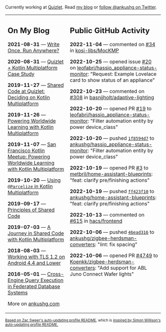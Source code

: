 Currently working at [Quizlet](https://quizlet.com/). Read [my blog](https://ankushg.com/) or [follow @ankushg on Twitter](https://twitter.com/ankushg).

<table><tr><td valign="top" width="40%">

## On My Blog
<!-- blog starts -->
**2021-08-31** — [Write Once, Run Anywhere?](https://ankushg.com/posts/write-once-run-anywhere-increment/)

**2020-08-31** — [Quizlet + Kotlin Multiplatform Case Study](https://ankushg.com/posts/quizlet-kotlin-multiplatform-case-study/)

**2019-11-27** — [Shared Code at Quizlet: Deciding on Kotlin Multiplatform](https://ankushg.com/posts/shared-code-kotlin-multiplatform/)

**2019-11-26** — [Powering Worldwide Learning with Kotlin Multiplatform](https://ankushg.com/speaking/droidcon-sf-2019)

**2019-11-07** — [San Francisco Kotlin Meetup: Powering Worldwide Learning with Kotlin Multiplatform](https://ankushg.com/speaking/sf-kotlin-meetup-2019)

**2019-10-20** — [Using `@Parcelize` in Kotlin Multiplatform](https://ankushg.com/posts/multiplatform-parcelize/)

**2019-09-17** — [Principles of Shared Code](https://ankushg.com/speaking/denver-startup-week-2019)

**2019-07-03** — [A Journey in Shared Code with Kotlin Multiplatform](https://ankushg.com/speaking/droidcon-berlin-2019)

**2018-08-03** — [Working with TLS 1.2 on Android 4.4 and Lower](https://ankushg.com/posts/tls-1.2-on-android/)

**2016-05-01** — [Cross-Engine Query Execution in Federated Database Systems](https://ankushg.com/projects/thesis)
<!-- blog ends -->
More on [ankushg.com](https://ankushg.com/)
</td><td valign="top" width="60%">

## Public GitHub Activity
<!-- githubActivity starts -->
**2022-11-04** — commented on [#34](https://github.com/kosi-libs/MocKMP/issues/34#issuecomment-1304269173) in [kosi-libs/MocKMP](https://api.github.com/repos/kosi-libs/MocKMP)

**2022-10-25** — opened issue [#20](https://github.com/leofabri/hassio_appliance-status-monitor/issues/20) on [leofabri/hassio_appliance-status-monitor](https://api.github.com/repos/leofabri/hassio_appliance-status-monitor): "Request: Example Lovelace card to show status of an appliance"

**2022-10-23** — commented on [#308](https://github.com/basnijholt/adaptive-lighting/issues/308#issuecomment-1288113678) in [basnijholt/adaptive-lighting](https://api.github.com/repos/basnijholt/adaptive-lighting)

**2022-10-20** — opened PR [#19](https://github.com/leofabri/hassio_appliance-status-monitor/pull/19) to [leofabri/hassio_appliance-status-monitor](https://api.github.com/repos/leofabri/hassio_appliance-status-monitor): "Filter automation entity by power device_class"

**2022-10-20** — pushed [`1f8594d7`](https://github.com/ankushg/hassio_appliance-status-monitor/commit/1f8594d74288c0594f3a4e908052e6c3fc84d032) to [ankushg/hassio_appliance-status-monitor](https://api.github.com/repos/ankushg/hassio_appliance-status-monitor): "Filter automation entity by power device_class"

**2022-10-19** — opened PR [#3](https://github.com/metbril/home-assistant-blueprints/pull/3) to [metbril/home-assistant-blueprints](https://api.github.com/repos/metbril/home-assistant-blueprints): "feat: clarify pre/finishing actions"

**2022-10-19** — pushed [`ff423f10`](https://github.com/ankushg/home-assistant-blueprints/commit/ff423f106b73fb4e59d73b5e729d8f892c2cfa73) to [ankushg/home-assistant-blueprints](https://api.github.com/repos/ankushg/home-assistant-blueprints): "feat: clarify pre/finishing actions"

**2022-10-13** — commented on [#615](https://github.com/hacs/frontend/pull/615#issuecomment-1277948472) in [hacs/frontend](https://api.github.com/repos/hacs/frontend)

**2022-10-06** — pushed [`46ead316`](https://github.com/ankushg/zigbee-herdsman-converters/commit/46ead3165d9d2b967ca517b1cb938754c1c5d458) to [ankushg/zigbee-herdsman-converters](https://api.github.com/repos/ankushg/zigbee-herdsman-converters): "lint: fix spacing"

**2022-10-06** — opened PR [#4749](https://github.com/Koenkk/zigbee-herdsman-converters/pull/4749) to [Koenkk/zigbee-herdsman-converters](https://api.github.com/repos/Koenkk/zigbee-herdsman-converters): "Add support for ABL Juno Connect Wafer lights"
<!-- githubActivity ends -->
</td></tr></table>

<sub><a href="https://github.com/ZacSweers/ZacSweers">Based on Zac Sweer's auto-updating profile README</a>, which is <a href="https://simonwillison.net/2020/Jul/10/self-updating-profile-readme/">inspired by Simon Willison's auto-updating profile README.</a></sub>
